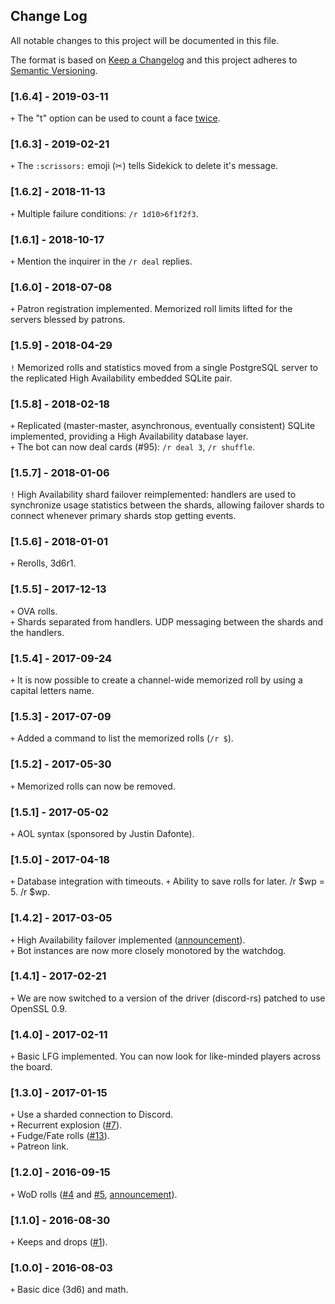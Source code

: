 ## Change Log
All notable changes to this project will be documented in this file.

The format is based on [Keep a Changelog](http://keepachangelog.com/) and this project adheres to [Semantic Versioning](http://semver.org/).

### [1.6.4] - 2019-03-11
`+` The "t" option can be used to count a face [twice](https://github.com/ArtemGr/Sidekick/issues/151).

### [1.6.3] - 2019-02-21
`+` The `:scrissors:` emoji (✂) tells Sidekick to delete it's message.

### [1.6.2] - 2018-11-13
`+` Multiple failure conditions: `/r 1d10>6f1f2f3`.

### [1.6.1] - 2018-10-17
`+` Mention the inquirer in the `/r deal` replies.

### [1.6.0] - 2018-07-08
`+` Patron registration implemented. Memorized roll limits lifted for the servers blessed by patrons.

### [1.5.9] - 2018-04-29
`!` Memorized rolls and statistics moved from a single PostgreSQL server to the replicated High Availability embedded SQLite pair.

### [1.5.8] - 2018-02-18
`+` Replicated (master-master, asynchronous, eventually consistent) SQLite implemented, providing a High Availability database layer.  
`+` The bot can now deal cards (#95): `/r deal 3`, `/r shuffle`.

### [1.5.7] - 2018-01-06
`!` High Availability shard failover reimplemented: handlers are used to synchronize usage statistics between the shards,
    allowing failover shards to connect whenever primary shards stop getting events.

### [1.5.6] - 2018-01-01
`+` Rerolls, 3d6r1.

### [1.5.5] - 2017-12-13
`+` OVA rolls.  
`+` Shards separated from handlers. UDP messaging between the shards and the handlers.

### [1.5.4] - 2017-09-24
`+` It is now possible to create a channel-wide memorized roll by using a capital letters name.

### [1.5.3] - 2017-07-09
`+` Added a command to list the memorized rolls (`/r $`).

### [1.5.2] - 2017-05-30
`+` Memorized rolls can now be removed.

### [1.5.1] - 2017-05-02
`+` AOL syntax (sponsored by Justin Dafonte).

### [1.5.0] - 2017-04-18
`+` Database integration with timeouts.
`+` Ability to save rolls for later. /r $wp = 5. /r $wp.

### [1.4.2] - 2017-03-05
`+` High Availability failover implemented ([announcement](https://www.reddit.com/r/discordapp/comments/5xjqia/the_bots_on_high_and_available/)).  
`+` Bot instances are now more closely monotored by the watchdog.

### [1.4.1] - 2017-02-21
`+` We are now switched to a version of the driver (discord-rs) patched to use OpenSSL 0.9.

### [1.4.0] - 2017-02-11
`+` Basic LFG implemented. You can now look for like-minded players across the board.

### [1.3.0] - 2017-01-15
`+` Use a sharded connection to Discord.  
`+` Recurrent explosion ([#7](https://github.com/ArtemGr/Sidekick/issues/7)).  
`+` Fudge/Fate rolls ([#13](https://github.com/ArtemGr/Sidekick/issues/13)).  
`+` Patreon link.

### [1.2.0] - 2016-09-15
`+` WoD rolls ([#4](https://github.com/ArtemGr/Sidekick/issues/4) and [#5](https://github.com/ArtemGr/Sidekick/issues/5),
[announcement](https://www.reddit.com/r/discordapp/comments/53hdz1/wod_support_landed_in_sidekick/)).

### [1.1.0] - 2016-08-30
`+` Keeps and drops ([#1](https://github.com/ArtemGr/Sidekick/issues/1)).

### [1.0.0] - 2016-08-03
`+` Basic dice (3d6) and math.
